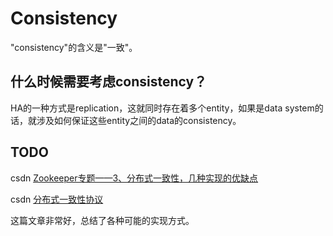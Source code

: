 # Consistency

"consistency"的含义是"一致"。

## 什么时候需要考虑consistency？

HA的一种方式是replication，这就同时存在着多个entity，如果是data system的话，就涉及如何保证这些entity之间的data的consistency。





## TODO

csdn [Zookeeper专题——3、分布式一致性，几种实现的优缺点](https://blog.csdn.net/Happy_wu/article/details/80197356)

csdn [分布式一致性协议](https://blog.csdn.net/demon7552003/article/details/86657767)

这篇文章非常好，总结了各种可能的实现方式。